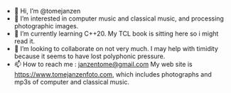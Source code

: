 - 👋 Hi, I’m @tomejanzen
- 👀 I’m interested in computer music and classical music, and processing photographic images.
- 🌱 I’m currently learning C++20.  My TCL book is sitting here so i might read it.
- 💞️ I’m looking to collaborate on not very much.  I may help with timidity because it seems to have lost polyphonic pressure.
- 📫 How to reach me : janzentome@gmail.com
My web site is https://www.tomejanzenfoto.com, which includes photographs and mp3s of computer and classical music.

<!---
tomejanzen/tomejanzen is a ✨ special ✨ repository because its `README.md` (this file) appears on your GitHub profile.
You can click the Preview link to take a look at your changes.
--->
